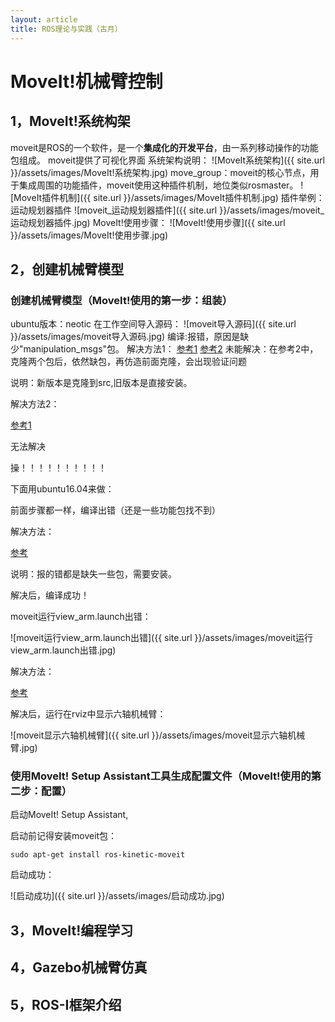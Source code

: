 ```yaml
---
layout: article
title: ROS理论与实践（古月）
---
```

# MoveIt!机械臂控制
## 1，MoveIt!系统构架
moveit是ROS的一个软件，是一个**集成化的开发平台**，由一系列移动操作的功能包组成。
moveit提供了可视化界面
系统架构说明：
![MoveIt系统架构]({{ site.url }}/assets/images/MoveIt!系统架构.jpg)
move_group：moveit的核心节点，用于集成周围的功能插件，moveit使用这种插件机制，地位类似rosmaster。
![MoveIt插件机制]({{ site.url }}/assets/images/MoveIt插件机制.jpg)
插件举例：运动规划器插件
![moveit_运动规划器插件]({{ site.url }}/assets/images/moveit_运动规划器插件.jpg)
MoveIt!使用步骤：
![MoveIt!使用步骤]({{ site.url }}/assets/images/MoveIt!使用步骤.jpg)
## 2，创建机械臂模型
### 创建机械臂模型（MoveIt!使用的第一步：组装）
ubuntu版本：neotic
在工作空间导入源码：
![moveit导入源码]({{ site.url }}/assets/images/moveit导入源码.jpg)
编译:报错，原因是缺少"manipulation_msgs"包。
解决方法1：
[参考1](https://www.guyuehome.com/34396)
[参考2](https://blog.csdn.net/hlhfhmt/article/details/112319385)
未能解决：在参考2中，克隆两个包后，依然缺包，再仿造前面克隆，会出现验证问题

说明：新版本是克隆到src,旧版本是直接安装。

解决方法2：

[参考1](https://blog.csdn.net/qq_41707090/article/details/123591642)

无法解决

操！！！！！！！！！！

下面用ubuntu16.04来做：

前面步骤都一样，编译出错（还是一些功能包找不到）

解决方法：

[参考](https://www.guyuehome.com/34183)

说明：报的错都是缺失一些包，需要安装。

解决后，编译成功！

moveit运行view_arm.launch出错：

![moveit运行view_arm.launch出错]({{ site.url }}/assets/images/moveit运行view_arm.launch出错.jpg)

解决方法：

[参考](https://www.freesion.com/article/85881374771)

解决后，运行在rviz中显示六轴机械臂：

![moveit显示六轴机械臂]({{ site.url }}/assets/images/moveit显示六轴机械臂.jpg)

### 使用MoveIt! Setup Assistant工具生成配置文件（MoveIt!使用的第二步：配置）

启动MoveIt! Setup Assistant,

启动前记得安装moveit包：

```sudo apt-get install ros-kinetic-moveit```

启动成功：

![启动成功]({{ site.url }}/assets/images/启动成功.jpg)

## 3，MoveIt!编程学习

## 4，Gazebo机械臂仿真

## 5，ROS-I框架介绍

